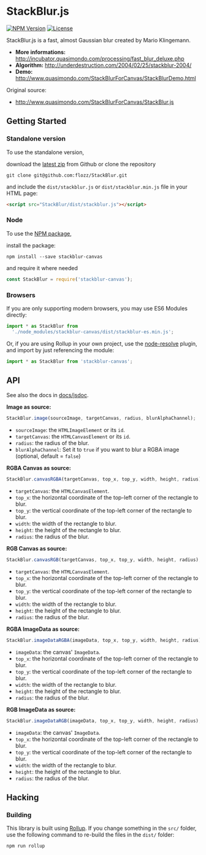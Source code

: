 # StackBlur.js

[![NPM Version](https://img.shields.io/npm/v/stackblur-canvas.svg)][pkg-npm]
[![License](https://img.shields.io/npm/l/stackblur-canvas.svg)](https://github.com/flozz/StackBlur/blob/master/COPYING)

StackBlur.js is a fast, almost Gaussian blur created by Mario Klingemann.

  * **More informations:** <http://incubator.quasimondo.com/processing/fast_blur_deluxe.php>
  * **Algorithm:** <http://underdestruction.com/2004/02/25/stackblur-2004/>
  * **Demo:** <http://www.quasimondo.com/StackBlurForCanvas/StackBlurDemo.html>

Original source:

  * <http://www.quasimondo.com/StackBlurForCanvas/StackBlur.js>

## Getting Started

### Standalone version

To use the standalone version,

download the [latest zip][dl-zip-master] from Github or clone the repository

```
git clone git@github.com:flozz/StackBlur.git
```

and include the `dist/stackblur.js` or `dist/stackblur.min.js` file in your HTML page:

```html
<script src="StackBlur/dist/stackblur.js"></script>
```

### Node

To use the [NPM package][pkg-npm],

install the package:

```
npm install --save stackblur-canvas
```

and require it where needed

```js
const StackBlur = require('stackblur-canvas');
```

### Browsers

If you are only supporting modern browsers, you may use ES6 Modules directly:

```js
import * as StackBlur from
  './node_modules/stackblur-canvas/dist/stackblur-es.min.js';
```

Or, if you are using Rollup in your own project, use the [node-resolve](https://github.com/rollup/rollup-plugin-node-resolve) plugin,
and import by just referencing the module:

```js
import * as StackBlur from 'stackblur-canvas';
```

## API

See also the docs in [docs/jsdoc](./docs/jsdoc/index.html).

**Image as source:**

```js
StackBlur.image(sourceImage, targetCanvas, radius, blurAlphaChannel);
```

  * `sourceImage`: the `HTMLImageElement` or its `id`.
  * `targetCanvas`: the `HTMLCanvasElement` or its `id`.
  * `radius`: the radius of the blur.
  * `blurAlphaChannel`: Set it to `true` if you want to blur a RGBA image (optional, default = `false`)

**RGBA Canvas as source:**

```js
StackBlur.canvasRGBA(targetCanvas, top_x, top_y, width, height, radius);
```

  * `targetCanvas`: the `HTMLCanvasElement`.
  * `top_x`: the horizontal coordinate of the top-left corner of the rectangle to blur.
  * `top_y`: the vertical coordinate of the top-left corner of the rectangle to blur.
  * `width`: the width of the rectangle to blur.
  * `height`: the height of the rectangle to blur.
  * `radius`: the radius of the blur.

**RGB Canvas as source:**

```js
StackBlur.canvasRGB(targetCanvas, top_x, top_y, width, height, radius);
```

  * `targetCanvas`: the `HTMLCanvasElement`.
  * `top_x`: the horizontal coordinate of the top-left corner of the rectangle to blur.
  * `top_y`: the vertical coordinate of the top-left corner of the rectangle to blur.
  * `width`: the width of the rectangle to blur.
  * `height`: the height of the rectangle to blur.
  * `radius`: the radius of the blur.

**RGBA ImageData as source:**

```js
StackBlur.imageDataRGBA(imageData, top_x, top_y, width, height, radius);
```

  * `imageData`: the canvas' `ImageData`.
  * `top_x`: the horizontal coordinate of the top-left corner of the rectangle to blur.
  * `top_y`: the vertical coordinate of the top-left corner of the rectangle to blur.
  * `width`: the width of the rectangle to blur.
  * `height`: the height of the rectangle to blur.
  * `radius`: the radius of the blur.

**RGB ImageData as source:**

```js
StackBlur.imageDataRGB(imageData, top_x, top_y, width, height, radius);
```

  * `imageData`: the canvas' `ImageData`.
  * `top_x`: the horizontal coordinate of the top-left corner of the rectangle to blur.
  * `top_y`: the vertical coordinate of the top-left corner of the rectangle to blur.
  * `width`: the width of the rectangle to blur.
  * `height`: the height of the rectangle to blur.
  * `radius`: the radius of the blur.


## Hacking

### Building

This library is built using [Rollup](https://rollupjs.org/guide/en).
If you change something in the `src/` folder, use the following command
to re-build the files in the `dist/` folder:

`npm run rollup`


[dl-zip-master]: https://github.com/flozz/StackBlur/archive/master.zip
[pkg-npm]: https://www.npmjs.com/package/stackblur-canvas
[grunt]: http://gruntjs.com/
